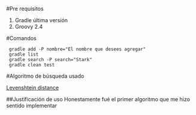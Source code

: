 <!-- TITLE: Fuzzy  Search -->
<!-- SUBTITLE: Examen de Alejandro Hernández Loza -->

#Pre requisitos
1. Gradle última versión
2. Groovy 2.4

#Comandos
```
 gradle add -P nombre="El nombre que desees agregar"
 gradle list 
 gradle search -P search="Stark"
 gradle clean test
```

#Algoritmo de búsqueda usado

[Levenshtein distance](https://en.wikipedia.org/wiki/Levenshtein_distance)

##Justificación de uso
Honestamente fué el primer algoritmo que me hizo sentido implementar 


